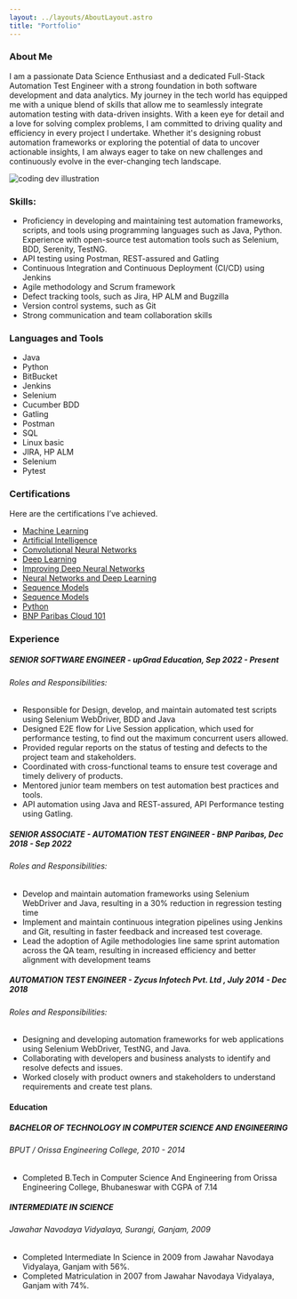 ```yaml
---
layout: ../layouts/AboutLayout.astro
title: "Portfolio"
---
```


### About Me

I am a passionate Data Science Enthusiast and a dedicated Full-Stack Automation Test Engineer with a strong foundation in both software development and data analytics. My journey in the tech world has equipped me with a unique blend of skills that allow me to seamlessly integrate automation testing with data-driven insights. With a keen eye for detail and a love for solving complex problems, I am committed to driving quality and efficiency in every project I undertake. Whether it's designing robust automation frameworks or exploring the potential of data to uncover actionable insights, I am always eager to take on new challenges and continuously evolve in the ever-changing tech landscape.

<div>
  <img src="/assets/dev.svg" class="sm:w-1/2 mx-auto" alt="coding dev illustration">
</div>

### Skills:

- Proficiency in developing and maintaining test automation frameworks, scripts,
  and tools using programming languages such as Java, Python. Experience with
  open-source test automation tools such as Selenium, BDD, Serenity, TestNG.
- API testing using Postman, REST-assured and Gatling
- Continuous Integration and Continuous Deployment (CI/CD) using Jenkins
- Agile methodology and Scrum framework
- Defect tracking tools, such as Jira, HP ALM and Bugzilla
- Version control systems, such as Git
- Strong communication and team collaboration skills

### Languages and Tools

- Java
- Python
- BitBucket
- Jenkins
- Selenium
- Cucumber BDD
- Gatling
- Postman
- SQL
- Linux basic
- JIRA, HP ALM
- Selenium
- Pytest

### Certifications

Here are the certifications I’ve achieved.

- [Machine Learning](https://courses.edx.org/certificates/8c323bfc58564386b1252f8f40d381da)
- [Artificial Intelligence](https://courses.edx.org/certificates/28cd95f21504480fa88e212b21a74266)
- [Convolutional Neural Networks](https://www.coursera.org/account/accomplishments/certificate/S5LSA4YJZ5VP)
- [Deep Learning](https://www.coursera.org/account/accomplishments/specialization/certificate/WCT39V9U7UDH)
- [Improving Deep Neural Networks](https://www.coursera.org/account/accomplishments/certificate/XHZRWVG22GZP)
- [Neural Networks and Deep Learning](https://www.coursera.org/account/accomplishments/certificate/A5DZVXFSZQTD)
- [Sequence Models](https://www.coursera.org/account/accomplishments/certificate/UQNDQCUPJ2MB)
- [Sequence Models](https://www.coursera.org/account/accomplishments/certificate/W468HSVNG582)
- [Python](https://www.hackerrank.com/certificates/5cfbb9e39ddd)
- [BNP Paribas Cloud 101](https://www.credly.com/badges/989702cd-379d-4b7e-be32-093c4856319a?source=linked_in_profile)

### Experience

##### SENIOR SOFTWARE ENGINEER - upGrad Education, Sep 2022 - Present

###### Roles and Responsibilities:

- Responsible for Design, develop, and maintain automated test scripts using
  Selenium WebDriver, BDD and Java
- Designed E2E flow for Live Session application, which used for performance
  testing, to find out the maximum concurrent users allowed.
- Provided regular reports on the status of testing and defects to the project
  team and stakeholders.
- Coordinated with cross-functional teams to ensure test coverage and timely
  delivery of products.
- Mentored junior team members on test automation best practices and tools.
- API automation using Java and REST-assured, API Performance testing using
  Gatling.

##### SENIOR ASSOCIATE - AUTOMATION TEST ENGINEER - BNP Paribas, Dec 2018 - Sep 2022

###### Roles and Responsibilities:

- Develop and maintain automation frameworks using Selenium WebDriver and
  Java, resulting in a 30% reduction in regression testing time
- Implement and maintain continuous integration pipelines using Jenkins and
  Git, resulting in faster feedback and increased test coverage.
- Lead the adoption of Agile methodologies line same sprint automation across
  the QA team, resulting in increased efficiency and better alignment with
  development teams

##### AUTOMATION TEST ENGINEER - Zycus Infotech Pvt. Ltd , July 2014 - Dec 2018

###### Roles and Responsibilities:

- Designing and developing automation frameworks for web applications using
  Selenium WebDriver, TestNG, and Java.
- Collaborating with developers and business analysts to identify and resolve
  defects and issues.
- Worked closely with product owners and stakeholders to understand
  requirements and create test plans.

#### Education

##### BACHELOR OF TECHNOLOGY IN COMPUTER SCIENCE AND ENGINEERING

###### BPUT / Orissa Engineering College, 2010 - 2014

- Completed B.Tech in Computer Science And Engineering from Orissa
  Engineering College, Bhubaneswar with CGPA of 7.14

##### INTERMEDIATE IN SCIENCE

###### Jawahar Navodaya Vidyalaya, Surangi, Ganjam, 2009

- Completed Intermediate In Science in 2009 from Jawahar Navodaya Vidyalaya,
  Ganjam with 56%.
- Completed Matriculation in 2007 from Jawahar Navodaya Vidyalaya, Ganjam
  with 74%.
